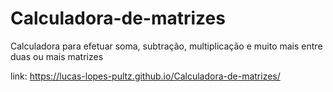 # Calculadora-de-matrizes
Calculadora para efetuar soma, subtração, multiplicação e muito mais entre duas ou mais matrizes

link: https://lucas-lopes-pultz.github.io/Calculadora-de-matrizes/
